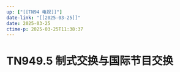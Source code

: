 ```yaml
---
up: ["[[TN94 电视]]"]
date-link: "[[2025-03-25]]"
date: 2025-03-25
ctime-p: 2025-03-25T11:38:37
---
```


# TN949.5 制式交换与国际节目交换
